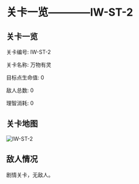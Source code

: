 # 关卡一览————IW-ST-2


## 关卡一览

关卡编号: IW-ST-2

关卡名称: 万物有灵

目标点生命值: 0

敌人总数: 0

理智消耗: 0


## 关卡地图
![IW-ST-2](./oprMap/IW-ST-2.png)

## 敌人情况

剧情关卡，无敌人。

